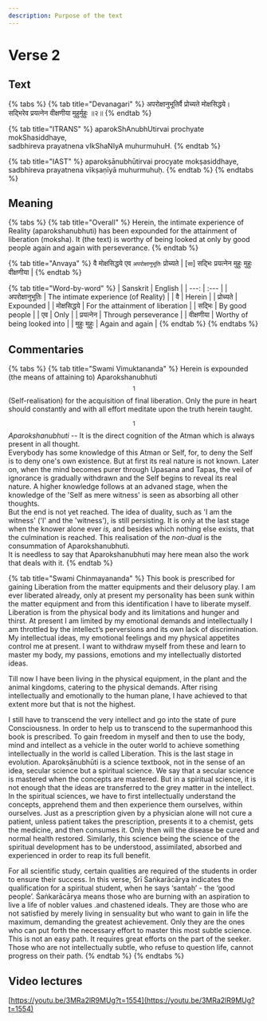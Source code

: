 ```yaml
---
description: Purpose of the text
---
```


# Verse 2

## Text

{% tabs %}
{% tab title="Devanagari" %}
अपरोक्षानुभूतिर्वै प्रोच्यते मोक्षसिद्धये।  
सद्भिरेव प्रयत्नेन वीक्षणीया मुहुर्मुहुः ॥२॥
{% endtab %}

{% tab title="ITRANS" %}
aparokShAnubhUtirvai prochyate mokShasiddhaye,  
sadbhireva prayatnena vIkShaNIyA muhurmuhuH.
{% endtab %}

{% tab title="IAST" %}
aparokṣānubhūtirvai procyate mokṣasiddhaye,  
sadbhireva prayatnena vīkṣaṇīyā muhurmuhuḥ.
{% endtab %}
{% endtabs %}

## Meaning

{% tabs %}
{% tab title="Overall" %}
Herein, the intimate experience of Reality \(aparokshanubhuti\) has been expounded for the attainment of liberation \(moksha\). It \(the text\) is worthy of being looked at only by good people again and again with perseverance.
{% endtab %}

{% tab title="Anvaya" %}
वै मोक्षसिद्धये एव `अपरोक्षानुभूतिः` प्रोच्यते \| \[`सा`\] सद्भिः प्रयत्नेन मुहुः मुहुः वीक्षणीया \|
{% endtab %}

{% tab title="Word-by-word" %}
| Sanskrit | English |
| ---: | :--- |
| अपरोक्षानुभूतिः | The intimate experience \(of Reality\) |
| वै | Herein |
| प्रोच्यते | Expounded |
| मोक्षसिद्धये | For the attainment of liberation |
| सद्भिः | By good people |
| एव | Only |
| प्रयत्नेन | Through perseverance |
| वीक्षणीया | Worthy of being looked into |
| मुहुः मुहुः | Again and again |
{% endtab %}
{% endtabs %}

## Commentaries

{% tabs %}
{% tab title="Swami Vimuktananda" %}
Herein is expounded \(the means of attaining to\) Aparokshanubhuti$$^1$$ \(Self-realisation\) for the acquisition of final liberation. Only the pure in heart should constantly and with all effort meditate upon the truth herein taught.

$$^1$$_Aparokshanubhuti_ -- It is the direct cognition of the Atman which is always present in all thought.  
Everybody has some knowledge of this Atman or Self, for, to deny the Self is to deny one's own existence. But at first its real nature is not known. Later on, when the mind becomes purer through Upasana and Tapas, the veil of ignorance is gradually withdrawn and the Self begins to reveal its real nature. A higher knowledge follows at an advaned stage, when the knowledge of the 'Self as mere witness' is seen as absorbing all other thoughts.  
But the end is not yet reached. The idea of duality, such as 'I am the witness' \('I' and the 'witness'\), is still persisting. It is only at the last stage when the knower alone ever _is,_ and besides which nothing else exists, that the culmination is reached. This realisation of the _non-dual_ is the consummation of Aparokshanubhuti.  
It is needless to say that Aparokshanubhuti may here mean also the work that deals with it.
{% endtab %}

{% tab title="Swami Chinmayananda" %}
This book is prescribed for gaining Liberation from the matter equipments and their delusory play. I am ever liberated already, only at present my personality has been sunk within the matter equipment and from this identification I have to liberate myself. Liberation is from the physical body and its limitations and hunger and thirst. At present I am limited by my emotional demands and intellectually I am throttled by the intellect’s perversions and its own lack of discrimination. My intellectual ideas, my emotional feelings and my physical appetites control me at present. I want to withdraw myself from these and learn to master my body, my passions, emotions and my intellectually distorted ideas. 

Till now I have been living in the physical equipment, in the plant and the animal kingdoms, catering to the physical demands. After rising intellectually and emotionally to the human plane, I have achieved to that extent more but that is not the highest. 

I still have to transcend the very intellect and go into the state of pure Consciousness. In order to help us to transcend to the supermanhood this book is prescribed. To gain freedom in myself and then to use the body, mind and intellect as a vehicle in the outer world to achieve something intellectually in the world is called Liberation. This is the last stage in evolution. Aparokṣānubhūti is a science textbook, not in the sense of an idea, secular science but a spiritual science. We say that a secular science is mastered when the concepts are mastered. But in a spiritual science, it is not enough that the ideas are transferred to the grey matter in the intellect. In the spiritual sciences, we have to first intellectuaIly understand the concepts, apprehend them and then experience them ourselves, within ourselves. Just as a prescription given by a physician alone will not cure a patient, unless patient takes the prescription, presents it to a chemist, gets the medicine, and then consumes it. Only then will the disease be cured and normal health restored. Similarly, this science being the science of the spiritual development has to be understood, assimilated, absorbed and experienced in order to reap its full benefit. 

For all scientific study, certain qualities are required of the students in order to ensure their success. In this verse, Śrī Śaṅkarācārya indicates the qualification for a spiritual student, when he says ‘santaḥ’ - the ‘good people’. Śaṅkarācārya means those who are burning with an aspiration to live a life of nobler values .and chastened ideals. They are those who are not satisfied by merely living in sensuality but who want to gain in life the maximum, demanding the greatest achievement. Only they are the ones who can put forth the necessary effort to master this most subtle science. This is not an easy path. It requires great efforts on the part of the seeker. Those who are not intellectually subtle, who refuse to question life, cannot progress on their path.
{% endtab %}
{% endtabs %}

## Video lectures

[https://youtu.be/3MRa2lR9MUg?t=1554](https://youtu.be/3MRa2lR9MUg?t=1554)

